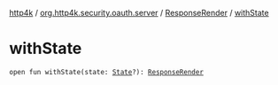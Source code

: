 [http4k](../../index.md) / [org.http4k.security.oauth.server](../index.md) / [ResponseRender](index.md) / [withState](./with-state.md)

# withState

`open fun withState(state: `[`State`](../../org.http4k.security/-state/index.md)`?): `[`ResponseRender`](index.md)